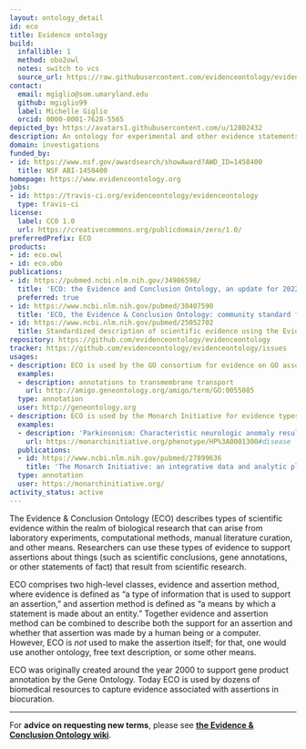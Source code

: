 ```yaml
---
layout: ontology_detail
id: eco
title: Evidence ontology
build:
  infallible: 1
  method: obo2owl
  notes: switch to vcs
  source_url: https://raw.githubusercontent.com/evidenceontology/evidenceontology/master/eco.obo
contact:
  email: mgiglio@som.umaryland.edu
  github: mgiglio99
  label: Michelle Giglio
  orcid: 0000-0001-7628-5565
depicted_by: https://avatars1.githubusercontent.com/u/12802432
description: An ontology for experimental and other evidence statements.
domain: investigations
funded_by:
- id: https://www.nsf.gov/awardsearch/showAward?AWD_ID=1458400
  title: NSF ABI-1458400
homepage: https://www.evidenceontology.org
jobs:
- id: https://travis-ci.org/evidenceontology/evidenceontology
  type: travis-ci
license:
  label: CC0 1.0
  url: https://creativecommons.org/publicdomain/zero/1.0/
preferredPrefix: ECO
products:
- id: eco.owl
- id: eco.obo
publications:
- id: https://pubmed.ncbi.nlm.nih.gov/34986598/
  title: 'ECO: the Evidence and Conclusion Ontology, an update for 2022.'
  preferred: true
- id: https://www.ncbi.nlm.nih.gov/pubmed/30407590
  title: 'ECO, the Evidence & Conclusion Ontology: community standard for evidence information.'
- id: https://www.ncbi.nlm.nih.gov/pubmed/25052702
  title: Standardized description of scientific evidence using the Evidence Ontology (ECO)
repository: https://github.com/evidenceontology/evidenceontology
tracker: https://github.com/evidenceontology/evidenceontology/issues
usages:
- description: ECO is used by the GO consortium for evidence on GO associations
  examples:
  - description: annotations to transmembrane transport
    url: http://amigo.geneontology.org/amigo/term/GO:0055085
  type: annotation
  user: http://geneontology.org
- description: ECO is used by the Monarch Initiative for evidence types for disease to phenotype annotations.
  examples:
  - description: 'Parkinsonism: Characteristic neurologic anomaly resulting form degeneration of dopamine-generating cells in the substantia nigra, a region of the midbrain, characterized clinically by shaking, rigidity, slowness of movement and difficulty with walking and gait.'
    url: https://monarchinitiative.org/phenotype/HP%3A0001300#disease
  publications:
  - id: https://www.ncbi.nlm.nih.gov/pubmed/27899636
    title: 'The Monarch Initiative: an integrative data and analytic platform connecting phenotypes to genotypes across species'
  type: annotation
  user: https://monarchinitiative.org/
activity_status: active
---
```


The Evidence & Conclusion Ontology (ECO) describes types of scientific evidence within the realm of biological research that can arise from laboratory experiments, computational methods, manual literature curation, and other means. Researchers can use these types of evidence to support assertions about things (such as scientific conclusions, gene annotations, or other statements of fact) that result from scientific research.

ECO comprises two high-level classes, evidence and assertion method, where evidence is defined as “a type of information that is used to support an assertion,” and assertion method is defined as “a means by which a statement is made about an entity.” Together evidence and assertion method can be combined to describe both the support for an assertion and whether that assertion was made by a human being or a computer. However, ECO is _not_ used to make the assertion itself; for that, one would use another ontology, free text description, or some other means.

ECO was originally created around the year 2000 to support gene product annotation by the Gene Ontology. Today ECO is used by dozens of biomedical resources to capture evidence associated with assertions in biocuration.

***
For **advice on requesting new terms**, please see **[the Evidence & Conclusion Ontology wiki](https://github.com/evidenceontology/evidenceontology/wiki/New-term-request-how-to)**.
